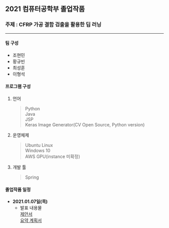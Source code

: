 ## 2021 컴퓨터공학부 졸업작품   
### 주제 : CFRP 가공 결함 검출을 활용한 딥 러닝   

***   

#### 팀 구성   
  - 조현민   
  - 황규빈   
  - 최성훈   
  - 이형석   

#### 프로그램 구성   
  1. 언어   
      > Python   
      > Java   
      > JSP   
      > Keras Image Generator(CV Open Source, Python version)   

  2. 운영체제   
      > Ubuntu Linux   
      > Windows 10   
      > AWS GPU(instance 미확정)   

  3. 개발 툴   
      > Spring   

#### 졸업작품 일정   
  - **2021.01.07일(목)**   
      - 발표 내용물   
      [제안서](https://github.com/kpuce2021/Hyeongdori/blob/master/1%EC%B0%A8/%ED%8C%80%ED%98%95%EB%8F%8C%EC%9D%B4_1%EC%B0%A8%EC%A0%9C%EC%95%88%EC%84%9C.pptx)   
      [요약 계획서](https://github.com/kpuce2021/Hyeongdori/blob/master/1%EC%B0%A8/%ED%8C%80%ED%98%95%EB%8F%8C%EC%9D%B4_%EC%A2%85%ED%95%A9%EC%84%A4%EA%B3%84_%EA%B3%84%ED%9A%8D%EC%84%9C.hwp)   

